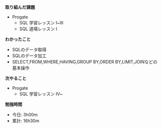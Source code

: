 
**取り組んだ課題**
- Progate
  - SQL 学習レッスン Ⅰ~Ⅲ
  - SQL 道場レッスン Ⅰ

**わかったこと**
- SQLのデータ取得
- SQLのデータ加工
- SELECT,FROM,WHERE,HAVING,GROUP BY,ORDER BY,LIMIT,JOINなどの基本操作

**次やること**  
- Progate
  - SQL 学習レッスン Ⅳ~


**勉強時間**  
- 今日: 3h00m
- 累計: 16h30m
